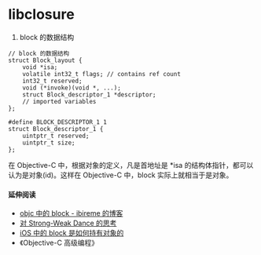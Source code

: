 # libclosure



1. block 的数据结构

```
// block 的数据结构
struct Block_layout {
    void *isa;
    volatile int32_t flags; // contains ref count
    int32_t reserved; 
    void (*invoke)(void *, ...);
    struct Block_descriptor_1 *descriptor;
    // imported variables
};

#define BLOCK_DESCRIPTOR_1 1
struct Block_descriptor_1 {
    uintptr_t reserved;
    uintptr_t size;
};
```

在 Objective-C 中，根据对象的定义，凡是首地址是 *isa 的结构体指针，都可以认为是对象(id)。这样在 Objective-C 中，block 实际上就相当于是对象。



#### 延伸阅读
- [objc 中的 block - ibireme 的博客](https://blog.ibireme.com/2013/11/27/objc-block/)
- [对 Strong-Weak Dance 的思考](https://bestswifter.com/strong-weak-dance/)
- [iOS 中的 block 是如何持有对象的](https://draveness.me/block-retain-object)
- 《Objective-C 高级编程》